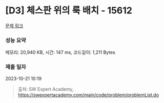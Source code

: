 # [D3] 체스판 위의 룩 배치 - 15612 

[문제 링크](https://swexpertacademy.com/main/code/problem/problemDetail.do?contestProbId=AYOBfxwaAXsDFATW) 

### 성능 요약

메모리: 20,940 KB, 시간: 147 ms, 코드길이: 1,211 Bytes

### 제출 일자

2023-10-21 10:19



> 출처: SW Expert Academy, https://swexpertacademy.com/main/code/problem/problemList.do